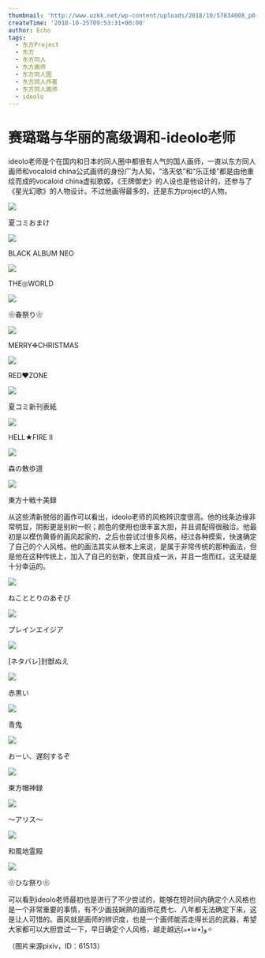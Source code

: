 ```yaml
---
thumbnail: 'http://www.uzkk.net/wp-content/uploads/2018/10/57834008_p0-825x510.png'
createTime: '2018-10-25T09:53:31+00:00'
author: Echo
tags:
  - 东方Project
  - 东方
  - 东方同人
  - 东方画师
  - 东方同人图
  - 东方同人作者
  - 东方同人画师
  - ideolo
---
```


# 赛璐璐与华丽的高级调和-ideolo老师

ideolo老师是个在国内和日本的同人圈中都很有人气的国人画师，一直以东方同人画师和vocaloid china公式画师的身份广为人知，“洛天依”和“乐正绫”都是由他重绘而成的vocaloid china虚拟歌姬，《王牌御史》的人设也是他设计的，还参与了《星光幻歌》的人物设计。不过他画得最多的，还是东方project的人物。

![](http://www.uzkk.net/wp-content/uploads/2018/10/58232224_p0.png)

夏コミおまけ

![](http://www.uzkk.net/wp-content/uploads/2018/10/45243689_p0-725x1024.png)

BLACK ALBUM NEO

![](http://www.uzkk.net/wp-content/uploads/2018/10/15033854_p0_master1200-724x1024.jpg)

THE◎WORLD

![](http://www.uzkk.net/wp-content/uploads/2018/10/16784010_p0.png)

❀春祭り❀

![](http://www.uzkk.net/wp-content/uploads/2018/10/15467398_p0-716x1024.png)

MERRY❉CHRISTMAS

![](http://www.uzkk.net/wp-content/uploads/2018/10/20828710_p0-708x1024.png)

RED♥ZONE

![](http://www.uzkk.net/wp-content/uploads/2018/10/20294563_p0-1024x768.png)

夏コミ新刊表紙

![](http://www.uzkk.net/wp-content/uploads/2018/10/58157475_p0-1024x731.png)

HELL★FIRE II

![](http://www.uzkk.net/wp-content/uploads/2018/10/57834008_p0-1024x744.png)

森の散歩道

![](http://www.uzkk.net/wp-content/uploads/2018/10/35861543_p0-1024x724.png)

東方十戦十美録

从这些清新脱俗的画作可以看出，ideolo老师的风格辨识度很高。他的线条边缘非常明显，阴影更是别树一帜；颜色的使用也很丰富大胆，并且调配得很融洽。他最初是以模仿黄昏的画风起家的，之后也尝试过很多风格，经过各种摸索，快速确定了自己的个人风格。他的画法其实从根本上来说，是属于非常传统的那种画法，但是他在这种传统上，加入了自己的创新，使其自成一派，并且一炮而红，这无疑是十分幸运的。

![](http://www.uzkk.net/wp-content/uploads/2018/10/12506768_p0.png)

ねこととりのあそび

![](http://www.uzkk.net/wp-content/uploads/2018/10/9193603_p0.png)

プレインエイジア

![](http://www.uzkk.net/wp-content/uploads/2018/10/5707472_p0.png)

[ネタバレ]封獣ぬえ

![](http://www.uzkk.net/wp-content/uploads/2018/10/9237453_p0.png)

赤黒い

![](http://www.uzkk.net/wp-content/uploads/2018/10/11218564_p0-725x1024.png)

青鬼

![](http://www.uzkk.net/wp-content/uploads/2018/10/11142018_p0-1024x703.png)

おーい、遅刻するぞ

![](http://www.uzkk.net/wp-content/uploads/2018/10/2097779_p0-1024x581.png)

東方帽神録

![](http://www.uzkk.net/wp-content/uploads/2018/10/12460962_p0-1024x503.jpg)

～アリス～

![](http://www.uzkk.net/wp-content/uploads/2018/10/6428005_p0-1024x744.png)

和風地霊殿

![](http://www.uzkk.net/wp-content/uploads/2018/10/9115815-705x1024.png)

❀ひな祭り❀

可以看到ideolo老师最初也是进行了不少尝试的，能够在短时间内确定个人风格也是一个非常重要的事情，有不少画技娴熟的画师花费七、八年都无法确定下来，这是让人可惜的。画风就是画师的辨识度，也是一个画师能否走得长远的武器，希望大家都可以大胆尝试一下，早日确定个人风格，越走越远(๑•̀ㅂ•́)و✧

（图片来源pixiv，ID：61513）
